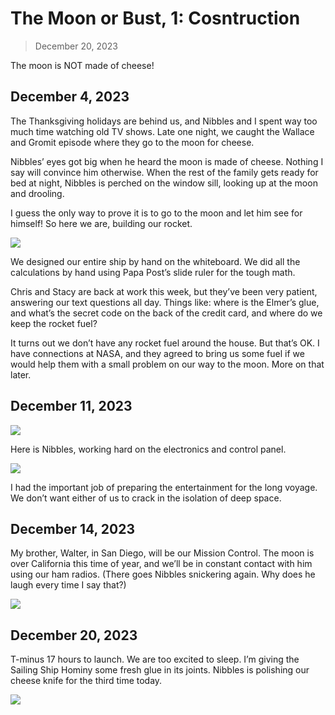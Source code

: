 # The Moon or Bust, 1: Cosntruction

> December 20, 2023

The moon is NOT made of cheese!

## December 4, 2023

The Thanksgiving holidays are behind us, and Nibbles and I spent way too much time watching old TV shows. Late one night, we caught the Wallace and Gromit episode where they go to the moon for cheese.

Nibbles’ eyes got big when he heard the moon is made of cheese. Nothing I say will convince him otherwise. When the rest of the family gets ready for bed at night, Nibbles is perched on the window sill, looking up at the moon and drooling.

I guess the only way to prove it is to go to the moon and let him see for himself! So here we are, building our rocket.

![](building.jpg)

We designed our entire ship by hand on the whiteboard. We did all the calculations by hand using Papa Post’s slide ruler for the tough math.

Chris and Stacy are back at work this week, but they’ve been very patient, answering our text questions all day. Things like: where is the Elmer’s glue, and what’s the secret code on the back of the credit card, and where do we keep the rocket fuel?

It turns out we don’t have any rocket fuel around the house. But that’s OK. I have connections at NASA, and they agreed to bring us some fuel if we would help them with a small problem on our way to the moon. More on that later.

## December 11, 2023

![](controls.jpg)

Here is Nibbles, working hard on the electronics and control panel.

![](entertainment.jpg)

I had the important job of preparing the entertainment for the long voyage. We don’t want either of us to crack in the isolation of deep space.

## December 14, 2023

My brother, Walter, in San Diego, will be our Mission Control. The moon is over California this time of year, and we’ll be in constant contact with him using our ham radios. (There goes Nibbles snickering again. Why does he laugh every time I say that?)

![](missioncontrol.jpg)

## December 20, 2023

T-minus 17 hours to launch. We are too excited to sleep. I’m giving the Sailing Ship Hominy some fresh glue in its joints. Nibbles is polishing our cheese knife for the third time today.

![](ready.jpg)